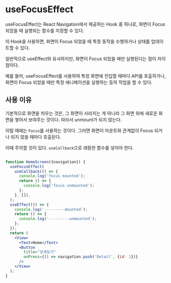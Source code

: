 # useFocusEffect

useFocusEffect는 React Navigation에서 제공하는 Hook 중 하나로, 화면이 Focus 되었을 때 실행되는 함수를 지정할 수 있다. 

이 Hook을 사용하면, 화면이 Focus 되었을 때 특정 동작을 수행하거나 상태를 업데이트할 수 있다. 

일반적으로 useEffect와 유사하지만, 화면이 Focus 되었을 때만 실행된다는 점이 차이점이다.

예를 들어, useFocusEffect를 사용하여 특정 화면에 진입할 때마다 API를 호출하거나, 화면이 Focus 되었을 때만 특정 애니메이션을 실행하는 등의 작업을 할 수 있다.

## 사용 이유

기본적으로 화면을 띄우는 것은, 그 화면이 사라지는 게 아니라 그 화면 위에 새로운 화면을 쌓아서 보여주는 것이다. 따라서 unmount가 되지 않는다.

이럴 때에는 `Focus`를 사용하는 것이다. 그러면 화면이 마운트와 관계없이 Focus 되거나 되지 않을 때마다 호출된다.

이때 주의할 것이 있다. `useCallback`으로 래핑한 함수를 넣어야 한다.

```jsx

function HomeScreen({navigation}) {
  useFocusEffect(
    useCallback(() => {
      console.log('focus mounted');
      return () => {
        console.log('focus unmounted');
      };
    }, []),
  );
  useEffect(() => {
    console.log('---------mounted');
    return () => {
      console.log('---------unmounted');
    };
  });
  return (
    <View>
      <Text>Home</Text>
      <Button
        title="상세보기"
        onPress={() => navigation.push('Detail', {id: 1})}
      />
    </View>
  );
}
```